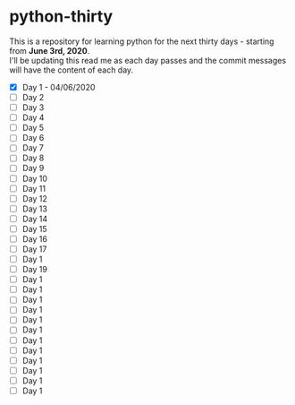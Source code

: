 # python-thirty

This is a repository for learning python for the next thirty days - starting from **June 3rd, 2020**.\
I'll be updating this read me as each day passes and the commit messages will have the content of each day.

- [x] Day 1 - 04/06/2020
- [ ] Day 2
- [ ] Day 3
- [ ] Day 4
- [ ] Day 5
- [ ] Day 6
- [ ] Day 7
- [ ] Day 8
- [ ] Day 9
- [ ] Day 10
- [ ] Day 11
- [ ] Day 12
- [ ] Day 13
- [ ] Day 14
- [ ] Day 15
- [ ] Day 16
- [ ] Day 17
- [ ] Day 1
- [ ] Day 19
- [ ] Day 1
- [ ] Day 1
- [ ] Day 1
- [ ] Day 1
- [ ] Day 1
- [ ] Day 1
- [ ] Day 1
- [ ] Day 1
- [ ] Day 1
- [ ] Day 1
- [ ] Day 1
- [ ] Day 1
